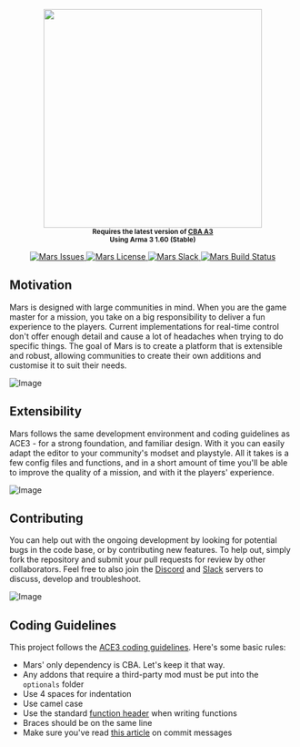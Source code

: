 <p align="center">
	<a href="http://marseditor.com/"><img src="https://raw.githubusercontent.com/marseditor/mars/master/extras/logo/logo_min.png" height="384"></a>
	<br />
    <sup>
        <strong>
            Requires the latest version of <a href="https://github.com/CBATeam/CBA_A3/releases">CBA A3</a>
            <br />
            Using Arma 3 1.60 (Stable)
        </strong>
        <br /><br />
    </sup>
    <a href="https://github.com/marseditor/mars/issues">
        <img src="https://img.shields.io/github/issues-raw/marseditor/mars.svg?label=issues" alt="Mars Issues">
    </a>
    <a href="https://github.com/marseditor/mars/blob/master/LICENSE">
        <img src="https://img.shields.io/badge/License-GPLv3-red.svg?label=license" alt="Mars License">
    </a>
    <a href="https://mars-slackin.herokuapp.com/">
        <img src="https://mars-slackin.herokuapp.com/badge.svg?label=slack" alt="Mars Slack">
    </a>
    <a href="https://travis-ci.org/marseditor/mars">
        <img src="https://img.shields.io/travis/marseditor/mars.svg?label=build" alt="Mars Build Status">
    </a>
</p>

## Motivation
Mars is designed with large communities in mind. When you are the game master for a mission, you take on a big responsibility to deliver a fun experience to the players. Current implementations for real-time control don't offer enough detail and cause a lot of headaches when trying to do specific things. The goal of Mars is to create a platform that is extensible and robust, allowing communities to create their own additions and customise it to suit their needs.

![Image](https://mars.arcomm.co/images/posts/framework-release/interface_01n.jpg)

## Extensibility
Mars follows the same development environment and coding guidelines as ACE3 - for a strong foundation, and familiar design. With it you can easily adapt the editor to your community's modset and playstyle. All it takes is a few config files and functions, and in a short amount of time you'll be able to improve the quality of a mission, and with it the players' experience.

![Image](https://mars.arcomm.co/images/posts/framework-release/interface_03.jpg)

## Contributing
You can help out with the ongoing development by looking for potential bugs in the code base, or by contributing new features. To help out, simply fork the repository and submit your pull requests for review by other collaborators. Feel free to also join the [Discord](https://discord.gg/0vfzEmmrAOu1T2uk) and [Slack](https://mars-slackin.herokuapp.com/) servers to discuss, develop and troubleshoot.

![Image](https://mars.arcomm.co/images/posts/framework-release/interface_04.jpg)

## Coding Guidelines
This project follows the [ACE3 coding guidelines](http://ace3mod.com/wiki/development/coding-guidelines.html). Here's some basic rules:
* Mars' only dependency is CBA. Let's keep it that way.
* Any addons that require a third-party mod must be put into the `optionals` folder
* Use 4 spaces for indentation
* Use camel case
* Use the standard [function header](http://ace3mod.com/wiki/development/coding-guidelines.html#headers) when writing functions
* Braces should be on the same line
* Make sure you've read [this article](http://chris.beams.io/posts/git-commit) on commit messages
